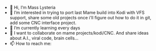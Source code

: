 - 👋 Hi, I’m Mass Lysteria
- 👀 I’m interested in trying to port last Mame build into Kodi with VFS support, share some old projects once i'll figure out how to do it in git, add some CNC interface project. 
- 🌱 I’m currently learning every days
- 💞️ I want to collaborate on mame projects/kodi/CNC. And share ideas about A.I., viral code, brain cells...
- 📫 How to reach me: 

<!---
MassLysteria/MassLysteria is a ✨ special ✨ repository because its `README.md` (this file) appears on your GitHub profile.
You can click the Preview link to take a look at your changes.
--->
